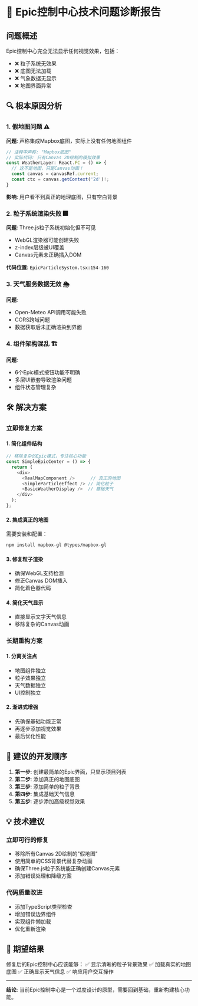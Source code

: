 # 🚨 Epic控制中心技术问题诊断报告

## 问题概述
Epic控制中心完全无法显示任何视觉效果，包括：
- ❌ 粒子系统无效果
- ❌ 底图无法加载  
- ❌ 气象数据无显示
- ❌ 地图界面异常

## 🔍 根本原因分析

### 1. **假地图问题** ⚠️
**问题**: 声称集成Mapbox底图，实际上没有任何地图组件
```typescript
// 注释中声称: "Mapbox底图"
// 实际代码: 只有Canvas 2D绘制的模拟效果
const WeatherLayer: React.FC = () => {
  // 这不是地图，只是Canvas动画！
  const canvas = canvasRef.current;
  const ctx = canvas.getContext('2d')!;
}
```

**影响**: 用户看不到真正的地理底图，只有空白背景

### 2. **粒子系统渲染失败** 🎆
**问题**: Three.js粒子系统初始化但不可见
- WebGL渲染器可能创建失败
- z-index层级被UI覆盖
- Canvas元素未正确插入DOM

**代码位置**: `EpicParticleSystem.tsx:154-160`

### 3. **天气服务数据无效** 🌦️
**问题**: 
- Open-Meteo API调用可能失败
- CORS跨域问题
- 数据获取后未正确渲染到界面

### 4. **组件架构混乱** 🏗️
**问题**: 
- 6个Epic模式按钮功能不明确
- 多层UI嵌套导致渲染问题
- 组件状态管理复杂

## 🛠️ 解决方案

### 立即修复方案

#### 1. 简化组件结构
```typescript
// 移除复杂的Epic模式，专注核心功能
const SimpleEpicCenter = () => {
  return (
    <div>
      <RealMapComponent />      // 真正的地图
      <SimpleParticleEffect /> // 简化粒子
      <BasicWeatherDisplay />  // 基础天气
    </div>
  );
};
```

#### 2. 集成真正的地图
需要安装和配置：
```bash
npm install mapbox-gl @types/mapbox-gl
```

#### 3. 修复粒子渲染
- 确保WebGL支持检测
- 修正Canvas DOM插入
- 简化着色器代码

#### 4. 简化天气显示
- 直接显示文字天气信息
- 移除复杂的Canvas动画

### 长期重构方案

#### 1. 分离关注点
- 地图组件独立
- 粒子效果独立  
- 天气数据独立
- UI控制独立

#### 2. 渐进式增强
- 先确保基础功能正常
- 再逐步添加视觉效果
- 最后优化性能

## 🎯 建议的开发顺序

1. **第一步**: 创建最简单的Epic界面，只显示项目列表
2. **第二步**: 添加真正的地图底图
3. **第三步**: 添加简单的粒子背景
4. **第四步**: 集成基础天气信息
5. **第五步**: 逐步添加高级视觉效果

## 💡 技术建议

### 立即可行的修复
- 移除所有Canvas 2D绘制的"假地图"
- 使用简单的CSS背景代替复杂动画
- 确保Three.js粒子系统能正确创建Canvas元素
- 添加错误处理和降级方案

### 代码质量改进
- 添加TypeScript类型检查
- 增加错误边界组件
- 实现组件懒加载
- 优化重新渲染

## 🚀 期望结果

修复后的Epic控制中心应该能够：
✅ 显示清晰的粒子背景效果
✅ 加载真实的地图底图
✅ 正确显示天气信息
✅ 响应用户交互操作

---

**结论**: 当前Epic控制中心是一个过度设计的原型，需要回到基础，重新构建核心功能。